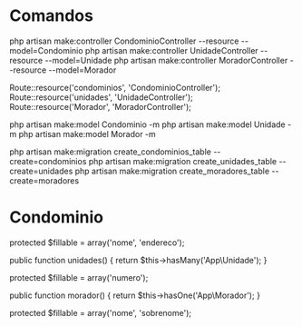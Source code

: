 # Comandos

php artisan make:controller CondominioController --resource --model=Condominio
php artisan make:controller UnidadeController --resource --model=Unidade
php artisan make:controller MoradorController --resource --model=Morador

Route::resource('condominios', 'CondominioController');
Route::resource('unidades', 'UnidadeController');
Route::resource('Morador', 'MoradorController');

php artisan make:model Condominio -m
php artisan make:model Unidade -m
php artisan make:model Morador -m

php artisan make:migration create_condominios_table --create=condominios
php artisan make:migration create_unidades_table --create=unidades
php artisan make:migration create_moradores_table --create=moradores

# Condominio

protected $fillable = array('nome', 'endereco');

public function unidades()
{
    return $this->hasMany('App\Unidade');
}

protected $fillable = array('numero');

public function morador()
{
    return $this->hasOne('App\Morador');
}

protected $fillable = array('nome', 'sobrenome');
